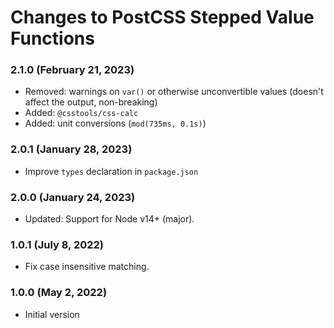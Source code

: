 # Changes to PostCSS Stepped Value Functions

### 2.1.0 (February 21, 2023)

- Removed: warnings on `var()` or otherwise unconvertible values (doesn't affect the output, non-breaking)
- Added: `@csstools/css-calc`
- Added: unit conversions (`mod(735ms, 0.1s)`)

### 2.0.1 (January 28, 2023)

- Improve `types` declaration in `package.json`

### 2.0.0 (January 24, 2023)

- Updated: Support for Node v14+ (major).

### 1.0.1 (July 8, 2022)

- Fix case insensitive matching.

### 1.0.0 (May 2, 2022)

- Initial version
